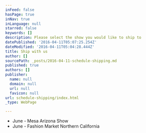 ```yaml
---
inFeed: false
hasPage: true
inNav: true
inLanguage: null
starred: false
keywords: []
description: Please select the show you would like to ship to
datePublished: '2016-04-11T05:07:25.254Z'
dateModified: '2016-04-11T05:04:28.444Z'
title: Ship with us
author: []
sourcePath: _posts/2016-04-11-schedule-shipping.md
published: true
authors: []
publisher:
  name: null
  domain: null
  url: null
  favicon: null
url: schedule-shipping/index.html
_type: WebPage

---
```

* June - Mesa Arizona Show
* June - Fashion Market Northern California